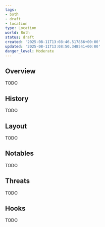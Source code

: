 ```yaml
---
tags:
- both
- draft
- location
type: Location
world: Both
status: draft
created: '2025-08-11T13:08:46.517856+00:00'
updated: '2025-08-11T13:08:50.348541+00:00'
danger_level: Moderate
---
```



## Overview

TODO
## History

TODO
## Layout

TODO
## Notables

TODO
## Threats

TODO
## Hooks

TODO

